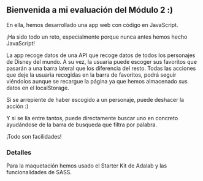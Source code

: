 <h2>Bienvenida a mi evaluación del Módulo 2 :)</h2>
<p>En ella, hemos desarrollado una app web con código en JavaScript.</p>
<p>¡Ha sido todo un reto, especialmente porque nunca antes hemos hecho JavaScript!</p>
<p>La app recoge datos de una API que recoge datos de todos los personajes de Disney del mundo. A su vez, la usuaria puede escoger sus favoritos que pasarán a una barra lateral que los diferencia del resto. Todas las acciones que deje la usuaria recogidas en la barra de favoritos, podrá seguir viéndolos aunque se recargue la página ya que hemos almacenado sus datos en el localStorage.</p>
<p>Si se arrepiente de haber escogido a un personaje, puede deshacer la acción :)</p>
<p>Y si se lía entre tantos, puede directamente buscar uno en concreto ayudándose de la barra de busqueda que filtra por palabra.</p>
<p>¡Todo son facilidades!</p>

<h3>Detalles</h3>
<p>Para la maquetación hemos usado el Starter Kit de Adalab y las funcionalidades de SASS.</p>
